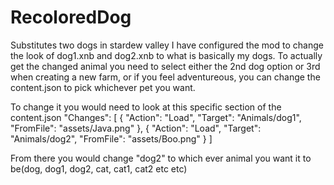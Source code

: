 # RecoloredDog
Substitutes two dogs in stardew valley
I have configured the mod to change the look of dog1.xnb and dog2.xnb to what is basically my dogs. To actually get the changed animal you need to select either the 2nd dog option or 3rd when creating a new farm, or if you feel adventureous, you can change the content.json to pick whichever pet you want.

To change it you would need to look at this specific section of the content.json
   "Changes": [
      {
         "Action": "Load",
         "Target": "Animals/dog1",
         "FromFile": "assets/Java.png"
      },
      {
      "Action": "Load",
      "Target": "Animals/dog2",
      "FromFile": "assets/Boo.png"
      }
    ]

From there you would change "dog2" to which ever animal you want it to be(dog, dog1, dog2, cat, cat1, cat2 etc etc)
